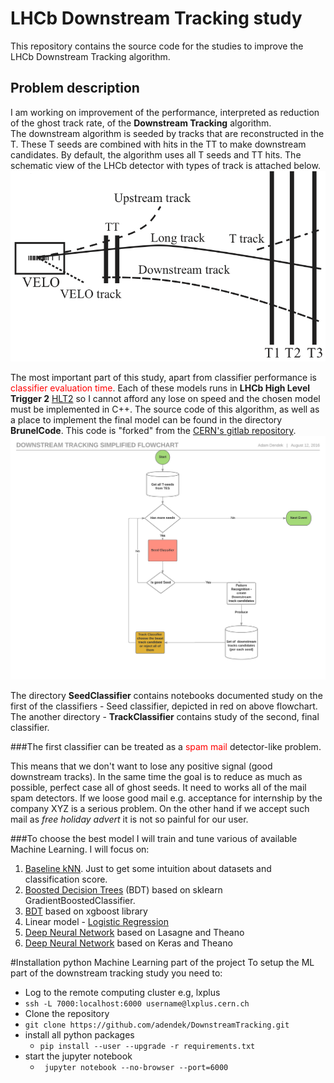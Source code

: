 # LHCb Downstream Tracking study  
This repository contains the source code for the studies to improve the LHCb Downstream Tracking algorithm.  

## Problem description

I am working on improvement of the performance, interpreted as reduction of the ghost track rate, of the **Downstream Tracking** algorithm.  
The downstream algorithm is seeded by tracks that are reconstructed in the T. 
These T seeds are combined with hits in the TT to make downstream candidates. By default, the algorithm uses all T seeds and TT hits.
The schematic view of the LHCb detector with types of track is attached below. 
![Downstream Tracking simplified flowchart](SeedClasifier/img/track.png)

The most important part of this study, apart from classifier performance is <font color='red'>classifier evaluation time</font>. 
Each of these models runs in **LHCb High Level Trigger 2** [HLT2](http://cerncourier.com/cws/article/cern/62495) so I cannot afford any lose on speed and the chosen model must be implemented in C++. The source code of this algorithm, as well as a place to implement the final model can be found in the directory **BrunelCode**. This code is "forked" from the [CERN's gitlab repository](https://gitlab.cern.ch/lhcb/Rec/tree/master).    
![Downstream Tracking simplified flowchart](SeedClasifier/img/Downstream_tracking_simplified.png)

The directory **SeedClassifier** contains notebooks documented study on the first of the classifiers - Seed classifier, depicted in red on above flowchart.  
The another directory - **TrackClassifier** contains study of the second, final classifier. 

###The first classifier can be treated as a <font color='red'>spam mail </font> detector-like problem. 

This means that we don't want to lose any positive signal (good downstream tracks). In the same time the goal is to reduce as much as possible, perfect case all of ghost seeds. It need to works all of the mail spam detectors. If we loose good mail e.g. acceptance for internship by the company XYZ is a serious problem. On the other hand if we accept such mail as *free holiday advert* it is not so painful for our user. 

###To choose the best model I will train and tune various of available Machine Learning. I will focus on: 
 1. [Baseline kNN](SeedClasifier/Baseline.ipynb). Just to get some intuition about datasets and classification score. 
 2. [Boosted Decision Trees](SeedClasifier/Baseline-BDT.ipynb) (BDT) based on sklearn GradientBoostedClassifier. 
 3. [BDT](SeedClasifier/BDT-XGBoost.ipynb) based on xgboost library 
 4. Linear model - [Logistic Regression](SeedClasifier/LogisticRegression.ipynb)
 5. [Deep Neural Network](SeedClasifier/DNN.ipynb) based on Lasagne and Theano
 6. [Deep Neural Network]((SeedClasifier/DNN-Keras.ipynb)) based on Keras and Theano


#Installation python Machine Learning part of the project
To setup the ML part of the  downstream tracking study you need to:  
* Log to the remote computing cluster e.g, lxplus  
 * ``` ssh -L 7000:localhost:6000 username@lxplus.cern.ch ``` 
* Clone the repository   
 * ``` git clone https://github.com/adendek/DownstreamTracking.git  ```
* install all python packages    
  * ``` pip install --user --upgrade -r requirements.txt ``` 
* start the jupyter notebook
  * ``` jupyter notebook --no-browser --port=6000```  
